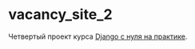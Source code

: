 ﻿# vacancy_site_2

Четвертый проект  курса [Django с нуля на практике](https://stepik.org/lesson/297700/step/1?unit=298692).